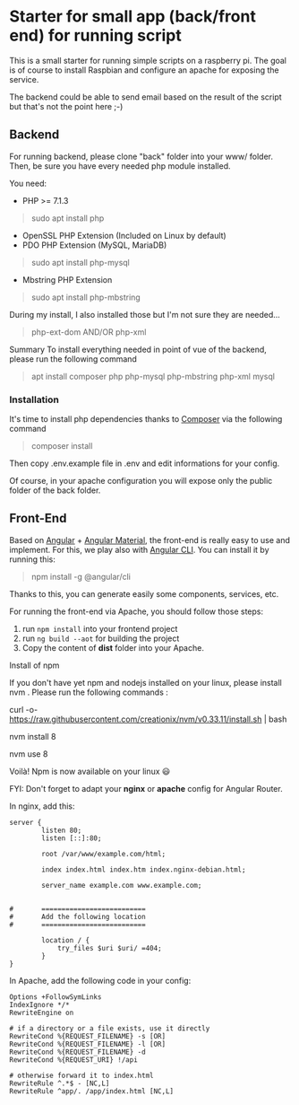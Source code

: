 # Starter for small app (back/front end) for running script

This is a small starter for running simple scripts on a raspberry pi.
The goal is of course to install Raspbian and configure an apache for exposing the service.

The backend could be able to send email based on the result of the script but that's not the point here ;-)

## Backend
For running backend, please clone "back" folder into your www/ folder. 
Then, be sure you have every needed php module installed.

You need:
*  PHP >= 7.1.3 
> sudo apt install php
* OpenSSL PHP Extension (Included on Linux by default)
* PDO PHP Extension (MySQL, MariaDB)
> sudo apt install php-mysql
* Mbstring PHP Extension
> sudo apt install php-mbstring

During my install, I also installed those but I'm not sure they are needed...
> php-ext-dom AND/OR php-xml

Summary
To install everything needed in point of vue of the backend, please run the following command
> apt install composer php php-mysql php-mbstring php-xml mysql


### Installation
It's time to install php dependencies thanks to [Composer](https://getcomposer.org) via the following command
> composer install

Then copy .env.example file in .env and edit informations for your config.

Of course, in your apache configuration you will expose only the public folder of the back folder.

## Front-End
Based on [Angular](https://angular.io/) + [Angular Material](https://material.angular.io/), the front-end is really easy to use and implement.
For this, we play also with [Angular CLI](https://cli.angular.io/).
You can install it by running this:
> npm install -g @angular/cli

Thanks to this, you can generate easily some components, services, etc.

For running the front-end via Apache, you should follow those steps:
1. run ```npm install``` into your frontend project
2. run ```ng build --aot``` for building the project
3. Copy the content of **dist** folder into your Apache.

Install of npm

If you don't have yet npm and nodejs installed on your linux, please install nvm . Please run the following commands :

curl -o- https://raw.githubusercontent.com/creationix/nvm/v0.33.11/install.sh | bash


nvm install 8


nvm use 8


Voilà! Npm is now available on your linux 😃 

FYI:
Don't forget to adapt your **nginx** or **apache** config for Angular Router.

In nginx, add this: 
```
server {
        listen 80;
        listen [::]:80;

        root /var/www/example.com/html;

        index index.html index.htm index.nginx-debian.html;

        server_name example.com www.example.com;


#       ==========================
#       Add the following location
#       ==========================

        location / {
            try_files $uri $uri/ =404;
        }
}
``` 

In Apache, add the following code in your config: 
```
Options +FollowSymLinks
IndexIgnore */*
RewriteEngine on

# if a directory or a file exists, use it directly
RewriteCond %{REQUEST_FILENAME} -s [OR]
RewriteCond %{REQUEST_FILENAME} -l [OR]
RewriteCond %{REQUEST_FILENAME} -d
RewriteCond %{REQUEST_URI} !/api

# otherwise forward it to index.html 
RewriteRule ^.*$ - [NC,L]
RewriteRule ^app/. /app/index.html [NC,L]
```
